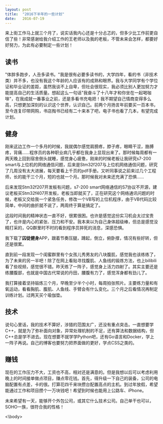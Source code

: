```yaml
---
layout: post
title:  "2016下半年的一些计划"
date:   2016-07-19
---
```


 <body background="images/scottadkins_huge.jpg">


来上街工作马上就三个月了，说实话我内心还是十分忐忑的，但多少比工作前更自信了些！非常感谢给我介绍工作的王老师以及我的老板，不管未来会怎样，都要好好努力，为此有必要制定一些计划！

## 读书

 "体胖多跑步，人丑多读书。"我是很有必要多读书的，大学四年，看的书（非技术类）并不多，也没有我这个年龄的人应该有的成熟和眼界。我与大学同学有个学位证和毕业证的差距，虽然我谈不上自卑，但社会很现实，我必须比别人更加努力才能提高自己的生活质量。想起这么一句话"我奋斗了十八年才和你坐在一起喝咖啡"，在我成就一番事业之前，还是多看书充电把！我不期望自己情商变得多么高，只想更加深刻的认识这个世界，认识自己。前两个月扬言年前要买一百本书，至今连复印带网购，书店掏书已经有二十来本了吧，电子书也看了几本，有望完成计划。

## 健身

刚来这边工作一个多月的时候，我就偶尔感觉肩膀疼，脖子疼，眼睛干涩，胳膊疼，背痛……程序员的各种职业病几乎都在我身上显现出来了。那时候每周都有一两天晚上回到宿舍倒头就睡，感觉身心疲惫，刚来的时候老板让我研究s7-200 smart与上位机的网络通信问题，后来是Stm32f207与上位机网络通信问题，研究了几周没有太大进展，每天要看上千页的pdf手册。又听同事说之前来过几个工程师，长的能干三个月，短的也就一个月。那时候我对未来还充满了恐惧……

后来发现Stm32f207开发板有问题，s7-200 smart网络通信的S7协议不开源，建议老板买Stm32f407开发板，老板当即就买了，正在研究这个网络通讯问题的时候，老板又交给我一个紧急任务，修改一个VB写的上位机程序，由于VB代码比较简单，中间的曲折就不说了，两周终于算是搞定了。

这段时间我的精神状态一直不好，很累很困。也许是感觉这份实习机会太过宝贵了，也许是内心的紧张、压力和不安。我本来以为自己身体超级棒，但总是感觉没精打采的，QQ群里时不时的看到程序员猝死的消息，深感恐惧。

我下载了**囚徒健身**APP，跟着节奏压腿，蹲起，倒立，俯卧撑，情况有些好转，但还是很累。

直到前一段发现一个闺蜜群里有个女孩儿秀男友的八块腹肌，感觉我也该练练了，为了未来的另一半吧！除了在网上看贴寻找腹肌、人鱼线的锻炼方法，也上bilibili看了些视频，感觉很不错。昨天练了一阵子，感觉身上活力四射了。其实主要还是练腰腹部，也就是中国古代常说的丹田，腰腹有力了，感觉浑身都有劲儿了。

我打算接着坚持锻炼三个月，早晚至少半个小时，每周拍张照片。主要练力量和有氧运动，看看胸肌、腹肌、人鱼线、手臂会有什么变化。三个月之后看情况再制定训练计划。过两天买个瑜伽垫。

## 技术

说句心里话，我的技术不算好，涉猎的范围太广，还没有重点突击。一直想要学C++，就是为了弥补面向对象，异常处理机制的不足，还有算法和数据结构，但C++总是学不进去。现在想要不就学学Python吧，还有Go语言和Docker，学上一阵子再说。自己的博客也要努力把界面做的更好，学点CSS之类的。

## 赚钱

现在的工作压力不大，工资也不高，相对还是满意的。但是我想以后可以考虑利用晚上的时间接单做点项目，赚点零花钱。首先，得升级一下自己的装备，公司的电脑配置有点差，卡的很。打算花四千来块攒台配置高点的主机。到过年放假，希望能通过工作和项目攒个一万块钱吧！希望到时候也能用上公路车、iPhone。

未来希望有一天，能够开个外包公司，或其它什么技术公司。自己单干也可以，SOHO一族，很符合我的性格！

<\body>
